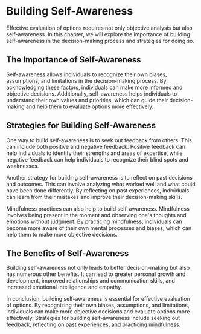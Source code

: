 Building Self-Awareness
======================================================

Effective evaluation of options requires not only objective analysis but also self-awareness. In this chapter, we will explore the importance of building self-awareness in the decision-making process and strategies for doing so.

The Importance of Self-Awareness
--------------------------------

Self-awareness allows individuals to recognize their own biases, assumptions, and limitations in the decision-making process. By acknowledging these factors, individuals can make more informed and objective decisions. Additionally, self-awareness helps individuals to understand their own values and priorities, which can guide their decision-making and help them to evaluate options more effectively.

Strategies for Building Self-Awareness
--------------------------------------

One way to build self-awareness is to seek out feedback from others. This can include both positive and negative feedback. Positive feedback can help individuals to identify their strengths and areas of expertise, while negative feedback can help individuals to recognize their blind spots and weaknesses.

Another strategy for building self-awareness is to reflect on past decisions and outcomes. This can involve analyzing what worked well and what could have been done differently. By reflecting on past experiences, individuals can learn from their mistakes and improve their decision-making skills.

Mindfulness practices can also help to build self-awareness. Mindfulness involves being present in the moment and observing one's thoughts and emotions without judgment. By practicing mindfulness, individuals can become more aware of their own mental processes and biases, which can help them to make more objective decisions.

The Benefits of Self-Awareness
------------------------------

Building self-awareness not only leads to better decision-making but also has numerous other benefits. It can lead to greater personal growth and development, improved relationships and communication skills, and increased emotional intelligence and empathy.

In conclusion, building self-awareness is essential for effective evaluation of options. By recognizing their own biases, assumptions, and limitations, individuals can make more objective decisions and evaluate options more effectively. Strategies for building self-awareness include seeking out feedback, reflecting on past experiences, and practicing mindfulness.


